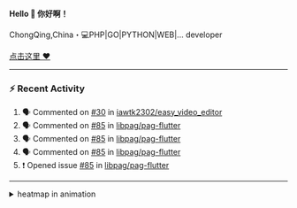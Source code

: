 
<!--
<img align="right" width="320" src="https://github-readme-stats.vercel.app/api?username=sunsgneayo&show_icons=true&text_color=24292e&bg_color=f7f4ed&hide_title=false" />
-->

#### Hello 👋 你好啊！

ChongQing,China・💻PHP|GO|PYTHON|WEB|... developer 


[点击这里 :heart:](https://github.com/sunsgneayo)


---

### :zap: Recent Activity
<!--START_SECTION:activity-->
1. 🗣 Commented on [#30](https://github.com/iawtk2302/easy_video_editor/issues/30#issuecomment-3195167080) in [iawtk2302/easy_video_editor](https://github.com/iawtk2302/easy_video_editor)
2. 🗣 Commented on [#85](https://github.com/libpag/pag-flutter/issues/85#issuecomment-3153371847) in [libpag/pag-flutter](https://github.com/libpag/pag-flutter)
3. 🗣 Commented on [#85](https://github.com/libpag/pag-flutter/issues/85#issuecomment-3153077770) in [libpag/pag-flutter](https://github.com/libpag/pag-flutter)
4. 🗣 Commented on [#85](https://github.com/libpag/pag-flutter/issues/85#issuecomment-3153077007) in [libpag/pag-flutter](https://github.com/libpag/pag-flutter)
5. ❗ Opened issue [#85](https://github.com/libpag/pag-flutter/issues/85) in [libpag/pag-flutter](https://github.com/libpag/pag-flutter)
<!--END_SECTION:activity-->

---



<details>
<summary> heatmap in animation</summary>

[![github contribution grid snake animation](https://raw.githubusercontent.com/sunsgneayo/sunsgneayo/input/github-contribution-grid-snake.svg)](https://github.com/sunsgneayo)

</details>


<!--
 <details>

  <summary>contributions in 3D</summary>

 ![](https://raw.githubusercontent.com/sunsgneayo/sunsgneayo/profile-3d-contrib/profile-green.svg#gh-light-mode-only)
  ![](https://raw.githubusercontent.com/sunsgneayo/sunsgneayo/profile-3d-contrib/profile-night-green.svg#gh-dark-mode-only)

 </details>
 </p>
-->

